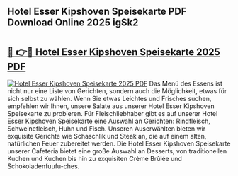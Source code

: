 ## Hotel Esser Kipshoven Speisekarte PDF Download Online 2025 igSk2

# <h2><a href="http://gc7dnwb.nevu.top/?p=Hotel+Esser+Kipshoven+Speisekarte">🔗 👉🔴 Hotel Esser Kipshoven Speisekarte 2025 PDF</a></h2>

[![Hotel Esser Kipshoven Speisekarte 2025 PDF](https://i.imgur.com/dBaPXMq.png)](http://gc7dnwb.nevu.top/?p=Hotel+Esser+Kipshoven+Speisekarte)
Das Menü des Essens ist nicht nur eine Liste von Gerichten, sondern auch die Möglichkeit, etwas für sich selbst zu wählen. Wenn Sie etwas Leichtes und Frisches suchen, empfehlen wir Ihnen, unsere Salate aus unserer Hotel Esser Kipshoven Speisekarte zu probieren. Für Fleischliebhaber gibt es auf unserer Hotel Esser Kipshoven Speisekarte eine Auswahl an Gerichten: Rindfleisch, Schweinefleisch, Huhn und Fisch. Unseren Auserwählten bieten wir exquisite Gerichte wie Schaschlik und Steak an, die auf einem alten, natürlichen Feuer zubereitet werden. Die Hotel Esser Kipshoven Speisekarte unserer Cafeteria bietet eine große Auswahl an Desserts, von traditionellen Kuchen und Kuchen bis hin zu exquisiten Crème Brûlée und Schokoladenfuufu-ches.

